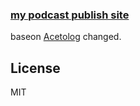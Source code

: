 ### [my podcast publish site](https://www.elselook.com)


baseon [Acetolog](https://github.com/iGuan7u/Acetolog) changed.




## License
MIT
